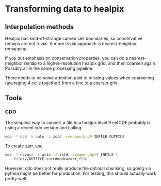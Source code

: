 # Transforming data to healpix

## Interpolation methods

Healpix has kind-of-strange curved cell boundaries, so conservative remaps are not trivial. A more trivial approach is nearest-neighbor remapping.

If you put emphasis on conservation properties, you can do a nearest-neighbor remap to a higher-resolution healpix grid, and then coarsen again. Possibly all in the same processing pipeline.

There needs to be some attention paid to missing values when coarsening (averaging 4 cells together) from a fine to a coarser grid.

## Tools

### CDO

The simplest way to convert a file to a healpix level 9 netCDF
 probably is using a recent cdo version and calling

```bash
cdo -f nc4 -k auto -z zstd -remapnn,hpz9 INFILE OUTFILE
```

To create zarr, use 

```bash
cdo -f nczarr -k auto -z zstd -remapnn,hpz9 INFILE \
    file://OUTFILE.zarr#mode=zarr,file
```

However, cdo does not really produce the optimal chunking, so going via python might be better for production. For testing, this should actually work pretty well.

